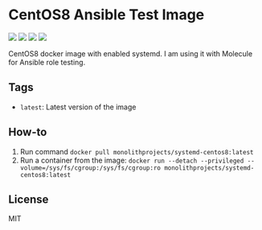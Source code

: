# CentOS8 Ansible Test Image

<a href="https://github.com/MonolithProjects/docker-systemd-centos8/actions"><img src="https://github.com/MonolithProjects/docker-systemd-centos8/workflows/Dockerfile%20test/badge.svg?branch=master"/></a>
<a href="https://hub.docker.com/repository/docker/monolithprojects/systemd-centos8"><img src="https://img.shields.io/microbadger/image-size/monolithprojects/systemd-centos8/master"/></a>
<a href="https://hub.docker.com/repository/docker/monolithprojects/systemd-centos8"><img src="https://img.shields.io/docker/pulls/monolithprojects/systemd-centos8"/></a>
<a href="https://hub.docker.com/repository/docker/monolithprojects/systemd-centos8"><img src="https://img.shields.io/docker/cloud/automated/monolithprojects/systemd-centos8?maxAge=2592000"/></a>

CentOS8 docker image with enabled systemd. I am using it with Molecule for Ansible role testing.

## Tags

  - `latest`: Latest version of the image


## How-to

  1. Run command `docker pull monolithprojects/systemd-centos8:latest`  
  2. Run a container from the image: `docker run --detach --privileged --volume=/sys/fs/cgroup:/sys/fs/cgroup:ro monolithprojects/systemd-centos8:latest`  

## License

MIT
